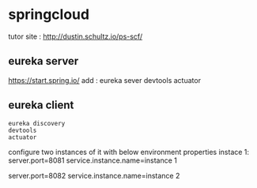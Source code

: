 # springcloud

tutor site : http://dustin.schultz.io/ps-scf/

## eureka server
https://start.spring.io/
add :
   eureka sever
   devtools
   actuator
   
## eureka client
    eureka discovery
	devtools
	actuator
	
configure two instances of it with below environment properties
instace 1:
  server.port=8081
  service.instance.name=instance 1
  
  server.port=8082
  service.instance.name=instance 2
   